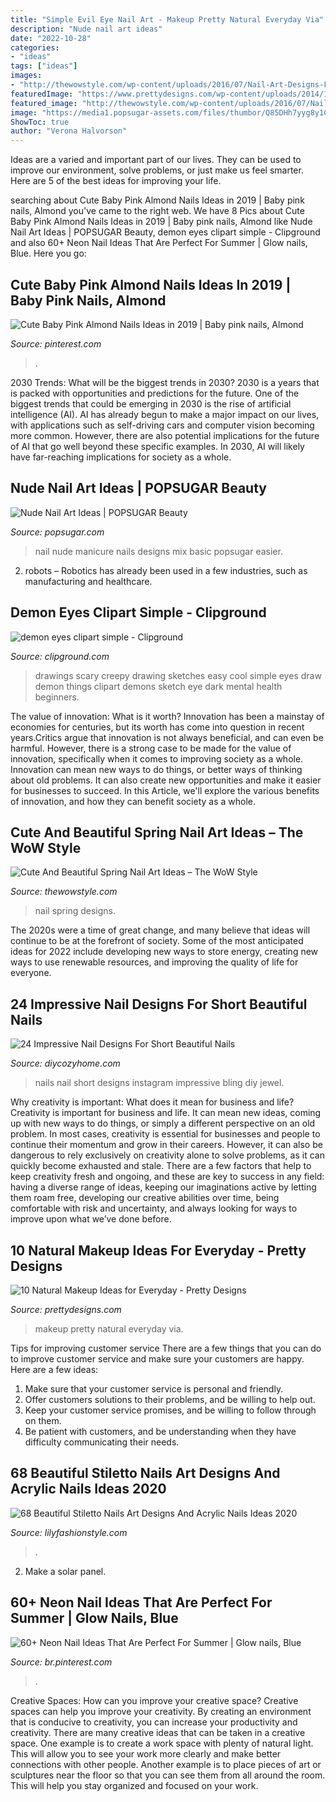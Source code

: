 ```yaml
---
title: "Simple Evil Eye Nail Art - Makeup Pretty Natural Everyday Via"
description: "Nude nail art ideas"
date: "2022-10-28"
categories:
- "ideas"
tags: ["ideas"]
images:
- "http://thewowstyle.com/wp-content/uploads/2016/07/Nail-Art-Designs-For-Girls.jpg"
featuredImage: "https://www.prettydesigns.com/wp-content/uploads/2014/12/Pretty-Makeup.jpg"
featured_image: "http://thewowstyle.com/wp-content/uploads/2016/07/Nail-Art-Designs-For-Girls.jpg"
image: "https://media1.popsugar-assets.com/files/thumbor/Q85DHh7yyg8y1C7VYxF0bOVld_4/fit-in/1200x630/filters:format_auto-!!-:strip_icc-!!-:fill-!white!-/2016/05/11/820/n/1922153/08c525a9_edit_img_facebook_post_image_file_41274465_1462990714.png"
ShowToc: true
author: "Verona Halvorson"
---
```



Ideas are a varied and important part of our lives. They can be used to improve our environment, solve problems, or just make us feel smarter. Here are 5 of the best ideas for improving your life.

	

		
searching about Cute Baby Pink Almond Nails Ideas in 2019 | Baby pink nails, Almond you've came to the right web. We have 8 Pics about Cute Baby Pink Almond Nails Ideas in 2019 | Baby pink nails, Almond like Nude Nail Art Ideas | POPSUGAR Beauty, demon eyes clipart simple - Clipground and also 60+ Neon Nail Ideas That Are Perfect For Summer | Glow nails, Blue. Here you go:
		
    
## Cute Baby Pink Almond Nails Ideas In 2019 | Baby Pink Nails, Almond

<img loading=lazy src="https://i.pinimg.com/736x/25/e6/16/25e616062f90af7abfacaac7a04b882d.jpg" onerror="this.onerror=null;this.src='https://tse3.mm.bing.net/th?id=OIP.LLgSc84Wk164a5t7B8ulZAHaJ3&amp;pid=15.1';" alt="Cute Baby Pink Almond Nails Ideas in 2019 | Baby pink nails, Almond">

_Source: pinterest.com_

>. 

	

2030 Trends: What will be the biggest trends in 2030?
2030 is a years that is packed with opportunities and predictions for the future. One of the biggest trends that could be emerging in 2030 is the rise of artificial intelligence (AI). AI has already begun to make a major impact on our lives, with applications such as self-driving cars and computer vision becoming more common. However, there are also potential implications for the future of AI that go well beyond these specific examples. In 2030, AI will likely have far-reaching implications for society as a whole.

    
## Nude Nail Art Ideas | POPSUGAR Beauty

<img loading=lazy src="https://media1.popsugar-assets.com/files/thumbor/Q85DHh7yyg8y1C7VYxF0bOVld_4/fit-in/1200x630/filters:format_auto-!!-:strip_icc-!!-:fill-!white!-/2016/05/11/820/n/1922153/08c525a9_edit_img_facebook_post_image_file_41274465_1462990714.png" onerror="this.onerror=null;this.src='https://tse4.mm.bing.net/th?id=OIP.jW8Sl-32xz_WaQYbiPutbgHaD4&amp;pid=15.1';" alt="Nude Nail Art Ideas | POPSUGAR Beauty">

_Source: popsugar.com_

>nail nude manicure nails designs mix basic popsugar easier. 

	

2. robots – Robotics has already been used in a few industries, such as manufacturing and healthcare.

    
## Demon Eyes Clipart Simple - Clipground

<img loading=lazy src="http://clipground.com/images/demon-eyes-clipart-simple-2.jpg" onerror="this.onerror=null;this.src='https://tse1.mm.bing.net/th?id=OIP.ONm9__Io2pc_Uv25rLuM3wAAAA&amp;pid=15.1';" alt="demon eyes clipart simple - Clipground">

_Source: clipground.com_

>drawings scary creepy drawing sketches easy cool simple eyes draw demon things clipart demons sketch eye dark mental health beginners. 

	

The value of innovation: What is it worth?
Innovation has been a mainstay of economies for centuries, but its worth has come into question in recent years.Critics argue that innovation is not always beneficial, and can even be harmful. However, there is a strong case to be made for the value of innovation, specifically when it comes to improving society as a whole. Innovation can mean new ways to do things, or better ways of thinking about old problems. It can also create new opportunities and make it easier for businesses to succeed. In this Article, we'll explore the various benefits of innovation, and how they can benefit society as a whole.

    
## Cute And Beautiful Spring Nail Art Ideas – The WoW Style

<img loading=lazy src="http://thewowstyle.com/wp-content/uploads/2016/07/Nail-Art-Designs-For-Girls.jpg" onerror="this.onerror=null;this.src='https://tse4.mm.bing.net/th?id=OIP.jouFZJ8l_cKeEyUG6CnK8wHaJ4&amp;pid=15.1';" alt="Cute And Beautiful Spring Nail Art Ideas – The WoW Style">

_Source: thewowstyle.com_

>nail spring designs. 

	

The 2020s were a time of great change, and many believe that ideas will continue to be at the forefront of society. Some of the most anticipated ideas for 2022 include developing new ways to store energy, creating new ways to use renewable resources, and improving the quality of life for everyone.

    
## 24 Impressive Nail Designs For Short Beautiful Nails

<img loading=lazy src="https://diycozyhome.com/wp-content/uploads/2016/01/jewel-bling.png" onerror="this.onerror=null;this.src='https://tse4.mm.bing.net/th?id=OIP.zHMWUAquYYasopd3zzYKpwHaHg&amp;pid=15.1';" alt="24 Impressive Nail Designs For Short Beautiful Nails">

_Source: diycozyhome.com_

>nails nail short designs instagram impressive bling diy jewel. 

	

Why creativity is important: What does it mean for business and life?
Creativity is important for business and life. It can mean new ideas, coming up with new ways to do things, or simply a different perspective on an old problem. In most cases, creativity is essential for businesses and people to continue their momentum and grow in their careers. However, it can also be dangerous to rely exclusively on creativity alone to solve problems, as it can quickly become exhausted and stale. There are a few factors that help to keep creativity fresh and ongoing, and these are key to success in any field: having a diverse range of ideas, keeping our imaginations active by letting them roam free, developing our creative abilities over time, being comfortable with risk and uncertainty, and always looking for ways to improve upon what we’ve done before.

    
## 10 Natural Makeup Ideas For Everyday - Pretty Designs

<img loading=lazy src="https://www.prettydesigns.com/wp-content/uploads/2014/12/Pretty-Makeup.jpg" onerror="this.onerror=null;this.src='https://tse4.mm.bing.net/th?id=OIP.Cq-gf0J6V0bkl-SCoa1mpgHaLI&amp;pid=15.1';" alt="10 Natural Makeup Ideas for Everyday - Pretty Designs">

_Source: prettydesigns.com_

>makeup pretty natural everyday via. 

	

Tips for improving customer service
There are a few things that you can do to improve customer service and make sure your customers are happy. Here are a few ideas:
1. Make sure that your customer service is personal and friendly.
2. Offer customers solutions to their problems, and be willing to help out.
3. Keep your customer service promises, and be willing to follow through on them.
4. Be patient with customers, and be understanding when they have difficulty communicating their needs.

    
## 68 Beautiful Stiletto Nails Art Designs And Acrylic Nails Ideas 2020

<img loading=lazy src="https://lilyfashionstyle.com/wp-content/uploads/2020/04/37-8.jpg" onerror="this.onerror=null;this.src='https://tse4.mm.bing.net/th?id=OIP.FODpKPIfk-rxNZwF-jqnMAHaKF&amp;pid=15.1';" alt="68 Beautiful Stiletto Nails Art Designs And Acrylic Nails Ideas 2020">

_Source: lilyfashionstyle.com_

>. 

	

2. Make a solar panel.

    
## 60+ Neon Nail Ideas That Are Perfect For Summer | Glow Nails, Blue

<img loading=lazy src="https://i.pinimg.com/736x/11/00/c8/1100c8aa4a4e0d477da02e8ccf31534f.jpg" onerror="this.onerror=null;this.src='https://tse4.mm.bing.net/th?id=OIP.t5VJdeXSJNl1pTo3rM_OwAHaHZ&amp;pid=15.1';" alt="60+ Neon Nail Ideas That Are Perfect For Summer | Glow nails, Blue">

_Source: br.pinterest.com_

>. 

	

Creative Spaces: How can you improve your creative space?
Creative spaces can help you improve your creativity. By creating an environment that is conducive to creativity, you can increase your productivity and creativity. There are many creative ideas that can be taken in a creative space. One example is to create a work space with plenty of natural light. This will allow you to see your work more clearly and make better connections with other people. Another example is to place pieces of art or sculptures near the floor so that you can see them from all around the room. This will help you stay organized and focused on your work.

